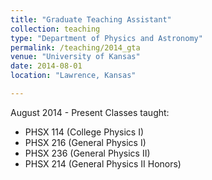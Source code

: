 ```yaml
---
title: "Graduate Teaching Assistant"
collection: teaching
type: "Department of Physics and Astronomy"
permalink: /teaching/2014_gta
venue: "University of Kansas"
date: 2014-08-01
location: "Lawrence, Kansas"

---
```


August​ ​2014 ​-​ ​Present
Classes taught: 
* PHSX 114 (College Physics I) 
* PHSX 216 (General Physics I)
* PHSX 236 (General Physics II) 
* PHSX 214 (General Physics II Honors)


